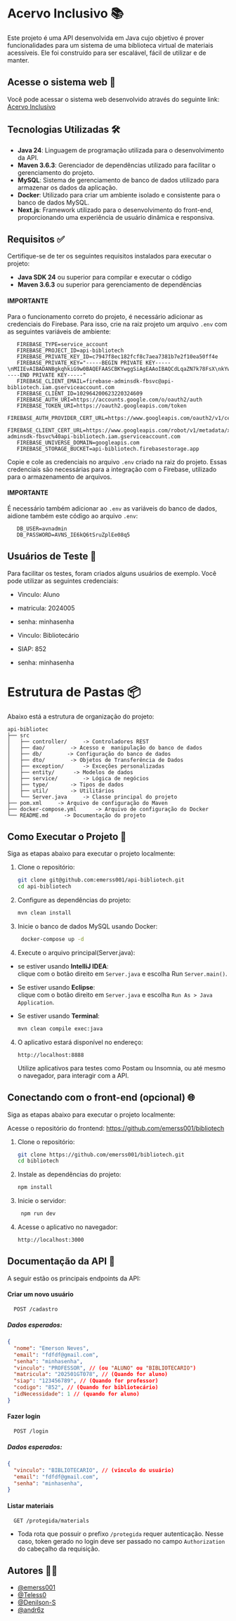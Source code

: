 # Acervo Inclusivo 📚

Este projeto é uma API desenvolvida em Java cujo objetivo é prover funcionalidades para um sistema de uma biblioteca virtual de materiais acessíveis. Ele foi construído para ser escalável, fácil de utilizar e de manter.

## Acesse o sistema web 🚀
Você pode acessar o sistema web desenvolvido através do seguinte link: [Acervo Inclusivo](https://bibliotech-indol.vercel.app/)

## Tecnologias Utilizadas 🛠️
- **Java 24**: Linguagem de programação utilizada para o desenvolvimento da API.
- **Maven 3.6.3**: Gerenciador de dependências utilizado para facilitar o gerenciamento do projeto.
- **MySQL**: Sistema de gerenciamento de banco de dados utilizado para armazenar os dados da aplicação.
- **Docker**: Utilizado para criar um ambiente isolado e consistente para o banco de dados MySQL.
- **Next.js**: Framework utilizado para o desenvolvimento do front-end, proporcionando uma experiência de usuário dinâmica e responsiva.

## Requisitos ✅

Certifique-se de ter os seguintes requisitos instalados para executar o projeto:
- **Java SDK 24** ou superior para compilar e executar o código
- **Maven 3.6.3** ou superior para gerenciamento de dependências

#### IMPORTANTE
Para o funcionamento correto do projeto, é necessário adicionar as credenciais do Firebase. Para isso, crie na raiz projeto um arquivo `.env` com as seguintes variáveis de ambiente:

```dotenv
   FIREBASE_TYPE=service_account
   FIREBASE_PROJECT_ID=api-bibliotech
   FIREBASE_PRIVATE_KEY_ID=c7947f8ec182fcf8c7aea7381b7e2f10ea50ff4e
   FIREBASE_PRIVATE_KEY="-----BEGIN PRIVATE KEY-----\nMIIEvAIBADANBgkqhkiG9w0BAQEFAASCBKYwggSiAgEAAoIBAQCdLqaZN7k78FsX\nkYwfCQRRs3rBMzBqMXMCSgfiR6UilTcQbNqkhWfPIf9Kcvrkkuy78zZDBYy0ASqf\nPgDd0fMdpztVuOAgfdMnz+MCRjpavVwe4lZZQIbTDl911KzXT40Yvu91Y+GGX+1l\n0eLtfRpgktyqAGcbK+KMrCjzeqmCN1Z54pw8djptCK1/q3zCvoaabh7ry76xegUH\nFdwdrxJMvJHiqdCrM20jakzXUYlqt/rZEMkjk4LtbszAN5pJA3zIGCAxM0b6UHoU\nfsQ+3Vj+j1Bfxuc4LP15sX3ek+OD3h84St3wmnc836p2WbpczDut225HWQmq1Tkm\nAVfMqNbtAgMBAAECggEAA0UDZ6gCVSYaivq21rVuDtIEMW0iam8VZJyMHe+eFoJS\nlyegg7AXuPYM1KxgHi2VOZKlVA8TPnJQw+e7BmI1463FHPMfzGU5pXgcUYGK+LS8\nLBNKtwgR1eWUZEPUhZUMyxE7s24stIodytKrHQQPbqdXajzgaC8JQyJYprnsOT5r\nlqr4l2Spi4Enp0FVslUhjphPTgsYdDo+H6Q1wCncnNv6QCRxJXi0bAIrWvzv4aFo\n1WnEasmJ7/0xnitgzIj8aT6Ol1+ad5Z/B4YvJo8PE9iSG1hMqxB5pdXvsBfrBFi+\nYZWRPNG+86ZAG++I069/S/P42v4YMQYtPmz9qcSZeQKBgQDQ2/4VOvjnP24h+KC+\naA5CCCFgOEPimeDZhWHrqnZM/eb9DVrAbgVsFZM17rgwA1FsQPUJqZ8pfumD7TPp\nuhJB2e45DcH8vScxr0FqH++8Ms2srKf0neK6d9ckHuTxwABlMpI3u20hY/G0VNiN\n6/brGSscMGZLtUIVAryFuX61eQKBgQDAqLnl6ROc2mBxQRf913VG1FTutVVYfK83\nQ9vFMGVFbkWHSkOB3bfcBSNPNwnzqGn9qAEdN/SuxoVbuPW0nLDsZG2he5Je0ARo\nXL/IrnOemQa08ef4fyDEnY8jPPbMiJ4SOG7t9qWz2qzwUk1XlyC24woGUwyfO+Dt\nqRHR4qqUFQKBgBPWoZbAqD3G354ocJRFa/1HqmvqTEBs31ep/LgW0+/SOiuVJiab\nDLbMgdQgnawp1IUU0nGdg/m8DVAzqrerrepFWgRfUyq/iMaGYA9Fg078AF9Dcxyg\nFpYhpfTPXm28EA2MtSjIC8CdLqszV/J7FFQWaurdigns6J74SJHnIar5AoGACpd8\nGOK2fFIZKUDN49u7i9hSjwkTFxlLvLsTUwT1HFsSoXx4t6QL3qG9rjY1atrgcNyS\nqxuPbShm3oMNpw9SPrzKti0IAARpqZ8nwA2vN5HsJ3iBK0057PVIkERiwR3lqtTF\nbHm55GhqR5AOxnj9iHB09aINOJffJtG7tBFFFX0CgYB2cKIPJ/6L9tH/fYiDEuQg\nh6pRjLccBXstJXxIjDVB317pbfg/RvVgUku522tqItU+CbwIgz7PNUnNhzyU/zKk\ny3KF+4yF0BoNyHCrFn2EQcPbAaxLDsNOidLbyLWQyEuw1FtVNqPmp/M3nPNVyW1A\npY/SXdOHJOWBxu1Y36bE0w==\n-----END PRIVATE KEY-----"
   FIREBASE_CLIENT_EMAIL=firebase-adminsdk-fbsvc@api-bibliotech.iam.gserviceaccount.com
   FIREBASE_CLIENT_ID=102964200623220324609
   FIREBASE_AUTH_URI=https://accounts.google.com/o/oauth2/auth
   FIREBASE_TOKEN_URI=https://oauth2.googleapis.com/token
   FIREBASE_AUTH_PROVIDER_CERT_URL=https://www.googleapis.com/oauth2/v1/certs
   FIREBASE_CLIENT_CERT_URL=https://www.googleapis.com/robot/v1/metadata/x509/firebase-adminsdk-fbsvc%40api-bibliotech.iam.gserviceaccount.com
   FIREBASE_UNIVERSE_DOMAIN=googleapis.com
   FIREBASE_STORAGE_BUCKET=api-bibliotech.firebasestorage.app
```

Copie e cole as credenciais no arquivo `.env` criado na raiz do projeto. Essas credenciais são necessárias para a integração com o Firebase, utilizado para o armazenamento de arquivos.
#### IMPORTANTE
É necessário também adicionar ao `.env` as variáveis do banco de dados, aidione também este código ao arquivo `.env`:

```dotenv
   DB_USER=avnadmin
   DB_PASSWORD=AVNS_IE6kQ6tSruZplEe08q5
```

## Usuários de Teste 👤
Para facilitar os testes, foram criados alguns usuários de exemplo. Você pode utilizar as seguintes credenciais:

- Vinculo: Aluno
- matricula: 2024005
- senha: minhasenha


- Vinculo: Bibliotecário
- SIAP: 852
- senha: minhasenha

# Estrutura de Pastas 📦

Abaixo está a estrutura de organização do projeto:

```
api-bibliotec
├── src
│   ├── controller/     -> Controladores REST
│   ├── dao/        -> Acesso e  manipulação do banco de dados
│   ├── db/        -> Configuração do banco de dados
│   ├── dto/        -> Objetos de Transferência de Dados
│   ├── exception/      -> Exceções personalizadas
│   ├── entity/      -> Modelos de dados
│   ├── service/        -> Lógica de negócios
│   ├── type/       -> Tipos de dados
│   ├── util/       -> Utilitários
│   └── Server.java     -> Classe principal do projeto
├── pom.xml     -> Arquivo de configuração do Maven
├── docker-compose.yml      -> Arquivo de configuração do Docker
└── README.md     -> Documentação do projeto
```


## Como Executar o Projeto 🚀
Siga as etapas abaixo para executar o projeto localmente:

1. Clone o repositório:
    ```bash
    git clone git@github.com:emerss001/api-bibliotech.git
    cd api-bibliotech
    ```

2. Configure as dependências do projeto:
   ```bash
   mvn clean install
   ```

3. Inicie o banco de dados MySQL usando Docker:
   ```bash
    docker-compose up -d
    ```
4. Execute o arquivo principal(Server.java):
- se estiver usando **IntelliJ IDEA**:  
  clique com o botão direito em ```Server.java``` e escolha Run ```Server.main()```.


- Se estiver usando **Eclipse**:  
  clique com o botão direito em ```Server.java``` e escolha ```Run As > Java Application```.


- Se estiver usando **Terminal**:
    ```bash
    mvn clean compile exec:java
    ```


4. O aplicativo estará disponível no endereço:
   ```
   http://localhost:8888
   ```
    Utilize aplicativos para testes como Postam ou Insomnia, ou até mesmo o navegador, para interagir com a API.

## Conectando com o front-end (opcional) 🌐
Siga as etapas abaixo para executar o projeto localmente:

Acesse o repositório do frontend: https://github.com/emerss001/bibliotech

1. Clone o repositório:
    ```bash
    git clone https://github.com/emerss001/bibliotech.git
    cd bibliotech
    ```
2. Instale as dependências do projeto:
   ```bash
   npm install
   ```
3. Inicie o servidor:
   ```bash
    npm run dev
    ```
4. Acesse o aplicativo no navegador:
   ```
   http://localhost:3000
   ```



## Documentação da API 📖
A seguir estão os principais endpoints da API:

#### Criar um novo usuário

```
  POST /cadastro
```
##### Dados esperados:
```json lines
{
  "nome": "Emerson Neves",
  "email": "fdfdf@gmail.com",
  "senha": "minhasenha",
  "vinculo": "PROFESSOR", // (ou "ALUNO" ou "BIBLIOTECARIO")
  "matricula": "202501GT078", // (Quando for aluno)
  "siap": "123456789", // (Quando for professor)
  "codigo": "852", // (Quando for bibliotecário)
  "idNecessidade": 1 // (quando for aluno)
}
```

#### Fazer login

```
  POST /login
```
##### Dados esperados:
```json lines
{
  "vinculo": "BIBLIOTECARIO", // (vinculo do usuário)
  "email": "fdfdf@gmail.com",
  "senha": "minhasenha",
}
```

#### Listar materiais 

```
  GET /protegida/materials
```
- Toda rota que possuir o prefixo `/protegida` requer autenticação. Nesse caso, token gerado no login deve ser passado no campo `Authorization` do cabeçalho da requisição.

## Autores 👨‍💻
- [@emerss001](https://github.com/emerss001)
- [@Teless0](https://github.com/Teless0)
- [@Denilson-S](https://github.com/Denilson-S)
- [@andr6z](https://github.com/andr6z)    


